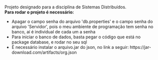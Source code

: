 Projeto designado para a disciplina de Sistemas Distribuídos.
<br>
<b>Para rodar o projeto é necessário: </b>
<ul>
  <li> Apagar o campo senha do arquivo 'db.properties' e o campo senha do arquivo 'Servidor', pois o meu ambiente de programação tem senha no banco, aí é individual de cada um a senha</li>
  <li> Para iniciar o banco de dados, basta pegar o código que está no package database, e rodar no seu sql</li>
  <li> É necessário instalar o arquivo.jar do json, no link a seguir: https://jar-download.com/artifacts/org.json</li>
</ul>
